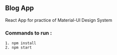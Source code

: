 ## Blog App

React App for practice of Material-UI Design System

### Commands to run :

    1. npm install
    2. npm start
